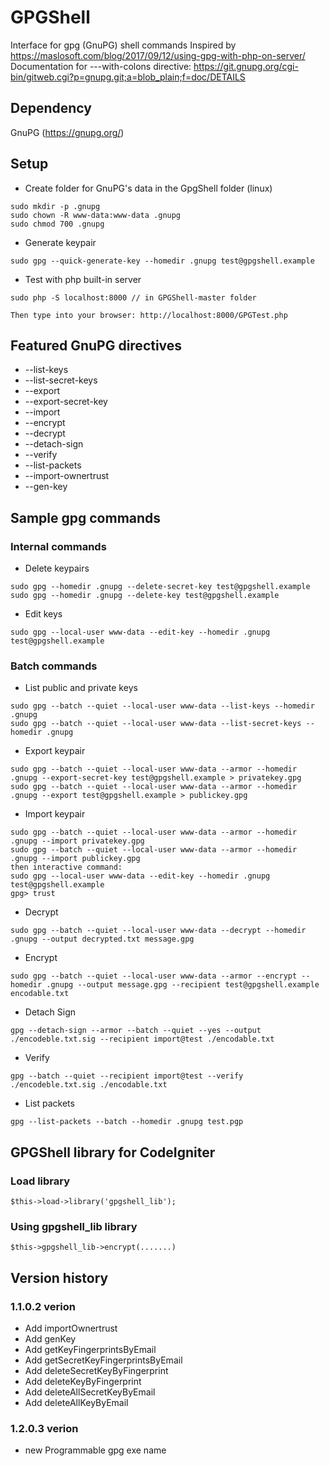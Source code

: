 # GPGShell
Interface for gpg (GnuPG) shell commands
Inspired by https://maslosoft.com/blog/2017/09/12/using-gpg-with-php-on-server/
Documentation for ---with-colons directive: https://git.gnupg.org/cgi-bin/gitweb.cgi?p=gnupg.git;a=blob_plain;f=doc/DETAILS

## Dependency 
GnuPG (https://gnupg.org/)
## Setup
- Create folder for GnuPG's data in the GpgShell folder (linux)
```
sudo mkdir -p .gnupg
sudo chown -R www-data:www-data .gnupg
sudo chmod 700 .gnupg
```
- Generate keypair
```
sudo gpg --quick-generate-key --homedir .gnupg test@gpgshell.example
```
- Test with php built-in server
```
sudo php -S localhost:8000 // in GPGShell-master folder

Then type into your browser: http://localhost:8000/GPGTest.php 
```
## Featured GnuPG directives
- --list-keys
- --list-secret-keys
- --export
- --export-secret-key
- --import
- --encrypt
- --decrypt
- --detach-sign
- --verify
- --list-packets
- --import-ownertrust
- --gen-key
## Sample gpg commands
### Internal commands
- Delete keypairs
```
sudo gpg --homedir .gnupg --delete-secret-key test@gpgshell.example
sudo gpg --homedir .gnupg --delete-key test@gpgshell.example
```
- Edit keys
```
sudo gpg --local-user www-data --edit-key --homedir .gnupg test@gpgshell.example
```
### Batch commands
- List public and private keys
```
sudo gpg --batch --quiet --local-user www-data --list-keys --homedir .gnupg
sudo gpg --batch --quiet --local-user www-data --list-secret-keys --homedir .gnupg
```
- Export keypair
```
sudo gpg --batch --quiet --local-user www-data --armor --homedir .gnupg --export-secret-key test@gpgshell.example > privatekey.gpg
sudo gpg --batch --quiet --local-user www-data --armor --homedir .gnupg --export test@gpgshell.example > publickey.gpg
```
- Import keypair
```
sudo gpg --batch --quiet --local-user www-data --armor --homedir .gnupg --import privatekey.gpg
sudo gpg --batch --quiet --local-user www-data --armor --homedir .gnupg --import publickey.gpg
then interactive command:
sudo gpg --local-user www-data --edit-key --homedir .gnupg test@gpgshell.example
gpg> trust
```
- Decrypt
```
sudo gpg --batch --quiet --local-user www-data --decrypt --homedir .gnupg --output decrypted.txt message.gpg
```
- Encrypt
```
sudo gpg --batch --quiet --local-user www-data --armor --encrypt --homedir .gnupg --output message.gpg --recipient test@gpgshell.example encodable.txt
```
- Detach Sign
```
gpg --detach-sign --armor --batch --quiet --yes --output  ./encodeble.txt.sig --recipient import@test ./encodable.txt
```
- Verify
```
gpg --batch --quiet --recipient import@test --verify ./encodeble.txt.sig ./encodable.txt
```
- List packets
```
gpg --list-packets --batch --homedir .gnupg test.pgp
```
## GPGShell library for CodeIgniter
### Load library
```
$this->load->library('gpgshell_lib');
```
### Using gpgshell_lib library
```
$this->gpgshell_lib->encrypt(.......)
```
## Version history
### 1.1.0.2 verion
- Add importOwnertrust
- Add genKey
- Add getKeyFingerprintsByEmail
- Add getSecretKeyFingerprintsByEmail
- Add deleteSecretKeyByFingerprint
- Add deleteKeyByFingerprint
- Add deleteAllSecretKeyByEmail
- Add deleteAllKeyByEmail
### 1.2.0.3 verion
- new Programmable gpg exe name
